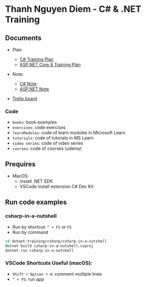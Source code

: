 # Thanh Nguyen Diem - C# & .NET Training

## Documents
- Plan:
  - [C# Training Plan](https://docs.google.com/document/d/1pl_KJQpArDnauY5cys_98Ty-UMnovquWt_3zuTQgbPo/edit)
  - [ASP.NET Core 8 Training Plan](https://docs.google.com/document/d/1KqeTTuppxqjDYri58jA3TZ9eFrPv9M1XM1K68c5S6qg/edit#heading=h.2i5adod1civl)

- Note:
  - [C# Note](https://docs.google.com/document/d/17MsHUOnE0TQbYLS-MlnDmEvHzu6jYuVCeUNToIK8RW4/edit)
  - [ASP.NET Note](https://docs.google.com/document/d/1gSsnOu4YIY06EEdN1rmy4afZzhan2oXx91hoCAe8vSM/edit)

- [Trello board](https://trello.com/invite/b/amV1gw7V/ATTI490385ed65936b4c3329241d86aeaa4c67BB8E93/c-sharp-net-training)

### Code
- `books`: book examples
- `exercises`: code exercises
- `learnModules`: code of learn modules in Microsoft Learn
- `tutorials`: code of tutorials in MS Learn
- `video series`: code of video series
- `courses`: code of courses (udemy)

## Prequires
- MacOS:
  - install .NET SDK
  - VSCode install extension C# Dev Kit

## Run code examples
### csharp-in-a-nutshell
- Run by shortcut: `^ + F5` or `F5`
- Run by command
```bash
cd dotnet-training/csharp/csharp-in-a-nutshell
dotnet build csharp-in-a-nutshell.csproj
dotnet run csharp-in-a-nutshell
```

### VSCode Shortcuts Useful (macOS):
- `Shift + Option + A`: comment multiple lines
- `^ + F5`: run app